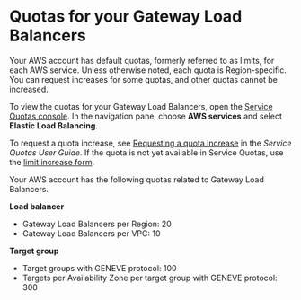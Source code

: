 # Quotas for your Gateway Load Balancers<a name="quotas-limits"></a>

Your AWS account has default quotas, formerly referred to as limits, for each AWS service\. Unless otherwise noted, each quota is Region\-specific\. You can request increases for some quotas, and other quotas cannot be increased\.

To view the quotas for your Gateway Load Balancers, open the [Service Quotas console](https://console.aws.amazon.com/servicequotas/home)\. In the navigation pane, choose **AWS services** and select **Elastic Load Balancing**\.

To request a quota increase, see [Requesting a quota increase](https://docs.aws.amazon.com/servicequotas/latest/userguide/request-quota-increase.html) in the *Service Quotas User Guide*\. If the quota is not yet available in Service Quotas, use the [limit increase form](https://console.aws.amazon.com/support/home#/case/create?issueType=service-limit-increase)\.

Your AWS account has the following quotas related to Gateway Load Balancers\.

**Load balancer**
+ Gateway Load Balancers per Region: 20
+ Gateway Load Balancers per VPC: 10

**Target group**
+ Target groups with GENEVE protocol: 100
+ Targets per Availability Zone per target group with GENEVE protocol: 300